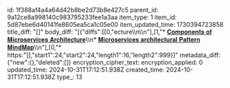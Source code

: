 id: 1f388af4a4a64d42b8be2d73b8e427c5
parent_id: 9a12ce8a998140c983795233fee1a3aa
item_type: 1
item_id: 5d87ebe6d40141fe8605ea5ca1c05e00
item_updated_time: 1730394723858
title_diff: "[]"
body_diff: "[{\"diffs\":[[0,\"ecture\\\n\\\n\"],[1,\"* [𝐂𝐨𝐦𝐩𝐨𝐧𝐞𝐧𝐭𝐬 𝐨𝐟 𝐌𝐢𝐜𝐫𝐨𝐬𝐞𝐫𝐯𝐢𝐜𝐞𝐬 𝐀𝐫𝐜𝐡𝐢𝐭𝐞𝐜𝐭𝐮𝐫𝐞](https://www.linkedin.com/posts/adnan-maqbool-khan-0b4531a1_%F0%9D%90%82%F0%9D%90%A8%F0%9D%90%A6%F0%9D%90%A9%F0%9D%90%A8%F0%9D%90%A7%F0%9D%90%9E%F0%9D%90%A7%F0%9D%90%AD%F0%9D%90%AC-%F0%9D%90%A8%F0%9D%90%9F-%F0%9D%90%8C%F0%9D%90%A2%F0%9D%90%9C%F0%9D%90%AB%F0%9D%90%A8%F0%9D%90%AC%F0%9D%90%9E%F0%9D%90%AB%F0%9D%90%AF%F0%9D%90%A2%F0%9D%90%9C%F0%9D%90%9E%F0%9D%90%AC-activity-7255485170890297344-CwIH?utm_source=share&utm_medium=member_desktop)\\\n* [𝐌𝐢𝐜𝐫𝐨𝐬𝐞𝐫𝐯𝐢𝐜𝐞𝐬 𝐚𝐫𝐜𝐡𝐢𝐭𝐞𝐜𝐭𝐮𝐫𝐚𝐥 𝐏𝐚𝐭𝐭𝐞𝐫𝐧 𝐌𝐢𝐧𝐝𝐌𝐚𝐩](https://www.linkedin.com/posts/rocky-bhatia-a4801010_%F0%9D%90%8C%F0%9D%90%A2%F0%9D%90%9C%F0%9D%90%AB%F0%9D%90%A8%F0%9D%90%AC%F0%9D%90%9E%F0%9D%90%AB%F0%9D%90%AF%F0%9D%90%A2%F0%9D%90%9C%F0%9D%90%9E%F0%9D%90%AC-%F0%9D%90%9A%F0%9D%90%AB%F0%9D%90%9C%F0%9D%90%A1%F0%9D%90%A2%F0%9D%90%AD%F0%9D%90%9E-activity-7257715505807904769-gMuB?utm_source=share&utm_medium=member_desktop)\\\n\"],[0,\"* https:\"]],\"start1\":24,\"start2\":24,\"length1\":16,\"length2\":999}]"
metadata_diff: {"new":{},"deleted":[]}
encryption_cipher_text: 
encryption_applied: 0
updated_time: 2024-10-31T17:12:51.938Z
created_time: 2024-10-31T17:12:51.938Z
type_: 13